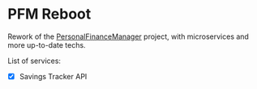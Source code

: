 # PFM Reboot

Rework of the [PersonalFinanceManager](https://github.com/JM89/personalfinancemanager) project, with microservices and more up-to-date techs. 

List of services:
- [x] Savings Tracker API

